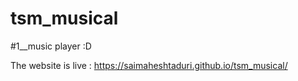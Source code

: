 # tsm_musical
#1__music player :D 

The website is live : https://saimaheshtaduri.github.io/tsm_musical/
